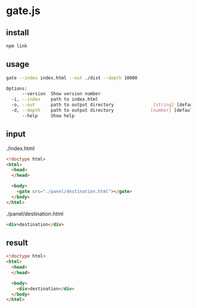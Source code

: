 # gate.js

## install

```bash
npm link
```

## usage

```bash
gate --index index.html --out ./dist --depth 10000
```

```bash
Options:
      --version  Show version number                                   [boolean]
  -i, --index    path to index.html                                     [string]
  -o, --out      path to output directory               [string] [default: "./"]
  -d, --depth    path to output directory              [number] [default: 10000]
      --help     Show help                                             [boolean]
```

## input

./index.html

```html
<!doctype html>
<html>
  <head>
  </head>

  <body>
    <gate src="./panel/destination.html"></gate>
  </body>
</html>
```

./panel/destination.html

```html
<div>destination</div>
```

## result

```html
<!doctype html>
<html>
  <head>
  </head>

  <body>
    <div>destination</div>
  </body>
</html>
```
